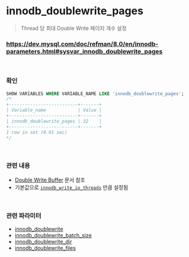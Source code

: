 innodb_doublewrite_pages
===
>Thread 당 최대 Double Write 페이지 개수 설정

### https://dev.mysql.com/doc/refman/8.0/en/innodb-parameters.html#sysvar_innodb_doublewrite_pages

<br>

### 확인
```sql
SHOW VARIABLES WHERE VARIABLE_NAME LIKE 'innodb_doublewrite_pages';
/*
+--------------------------+-------+
| Variable_name            | Value |
+--------------------------+-------+
| innodb_doublewrite_pages | 32    |
+--------------------------+-------+
1 row in set (0.01 sec)
*/
```

<br>

### 관련 내용
* [Double Write Buffer](../double-write-buffer/README.md) 문서 참조
* 기본값으로 [`innodb_write_io_threads`](./innodb_write_io_threads.md) 만큼 설정됨

<br>

### 관련 파라미터
* [innodb_doublewrite](./innodb_doublewrite.md)
* [innodb_doublewrite_batch_size](./innodb_doublewrite_batch_size.md)
* [innodb_doublewrite_dir](./innodb_doublewrite_dir.md)
* [innodb_doublewrite_files](./innodb_doublewrite_files.md)

<br>
